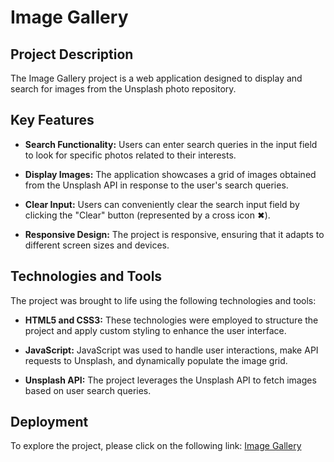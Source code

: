 # Image Gallery

## Project Description

The Image Gallery project is a web application designed to display and search for images from the Unsplash photo repository.

## Key Features

- **Search Functionality:** Users can enter search queries in the input field to look for specific photos related to their interests.

- **Display Images:** The application showcases a grid of images obtained from the Unsplash API in response to the user's search queries.

- **Clear Input:** Users can conveniently clear the search input field by clicking the "Clear" button (represented by a cross icon ✖).

- **Responsive Design:** The project is responsive, ensuring that it adapts to different screen sizes and devices.

## Technologies and Tools

The project was brought to life using the following technologies and tools:

- **HTML5 and CSS3:** These technologies were employed to structure the project and apply custom styling to enhance the user interface.

- **JavaScript:** JavaScript was used to handle user interactions, make API requests to Unsplash, and dynamically populate the image grid.

- **Unsplash API:** The project leverages the Unsplash API to fetch images based on user search queries.

## Deployment

To explore the project, please click on the following link: [Image Gallery](https://vladdlevshuk.github.io/image-gallery/)
